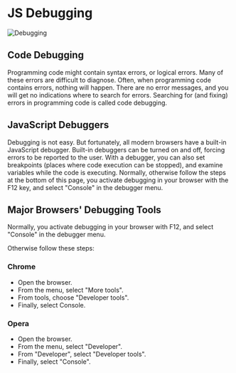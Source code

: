 # JS Debugging

![Debugging](https://data-flair.training/blogs/wp-content/uploads/sites/2/2019/08/JavaScript-Debugging-and-Testing-1200x720.png)

## Code Debugging

Programming code might contain syntax errors, or logical errors.
Many of these errors are difficult to diagnose. Often, when programming code contains errors, nothing will happen. There are no error messages, and you will get no indications where to search for errors. Searching for (and fixing) errors in programming code is called code debugging.

## JavaScript Debuggers

Debugging is not easy. But fortunately, all modern browsers have a built-in JavaScript debugger. Built-in debuggers can be turned on and off, forcing errors to be reported to the user. With a debugger, you can also set breakpoints (places where code execution can be stopped), and examine variables while the code is executing. Normally, otherwise follow the steps at the bottom of this page, you activate debugging in your browser with the F12 key, and select "Console" in the debugger menu.

## Major Browsers' Debugging Tools

Normally, you activate debugging in your browser with F12, and select "Console" in the debugger menu.

Otherwise follow these steps:

### Chrome

- Open the browser.
- From the menu, select "More tools".
- From tools, choose "Developer tools".
- Finally, select Console.

### Opera

- Open the browser.
- From the menu, select "Developer".
- From "Developer", select "Developer tools".
- Finally, select "Console".